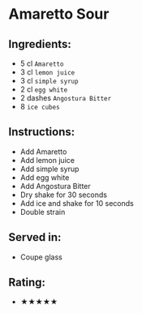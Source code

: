 # Amaretto Sour

## Ingredients:
- 5 cl `Amaretto`
- 3 cl `lemon juice`
- 3 cl `simple syrup`
- 2 cl `egg white`
- 2 dashes `Angostura Bitter`
- 8 `ice cubes`

## Instructions:
- Add Amaretto
- Add lemon juice
- Add simple syrup
- Add egg white
- Add Angostura Bitter
- Dry shake for 30 seconds
- Add ice and shake for 10 seconds
- Double strain

## Served in:
- Coupe glass

## Rating:
- ★★★★★